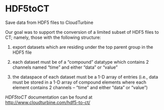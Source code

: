# HDF5toCT
Save data from HDF5 files to CloudTurbine

Our goal was to support the conversion of a limited subset of HDF5 files to CT; namely, those with the following structure:

1. export datasets which are residing under the top parent group in the HDF5 file

2. each dataset must be of a “compound” datatype which contains 2 channels named “time” and either “data” or “value”

3. the dataspace of each dataset must be a 1-D array of entries (i.e., data must be stored in a 1-D array of compound elements where each element contains 2 channels – “time” and either “data” or “value”)

*HDF5toCT* documentation can be found at http://www.cloudturbine.com/hdf5-to-ct/
